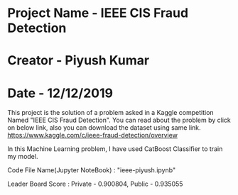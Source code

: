 # Project Name - IEEE CIS Fraud Detection

# Creator - Piyush Kumar
# Date - 12/12/2019

This project is the solution of a problem asked in a Kaggle competition Named "IEEE CIS Fraud Detection".
You can read about the problem by click on below link, also you can download the dataset using same link.
https://www.kaggle.com/c/ieee-fraud-detection/overview

In this Machine Learning problem, I have used CatBoost Classifier to train my model.

Code File Name(Jupyter NoteBook) : "ieee-piyush.ipynb"

Leader Board Score : Private - 0.900804, Public - 0.935055
